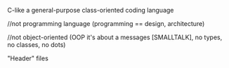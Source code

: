 C-like a general-purpose class-oriented coding language

//not programming language (programming == design, architecture)

//not object-oriented (OOP it's about a messages [SMALLTALK], no types, no classes, no dots)

"Header" files
